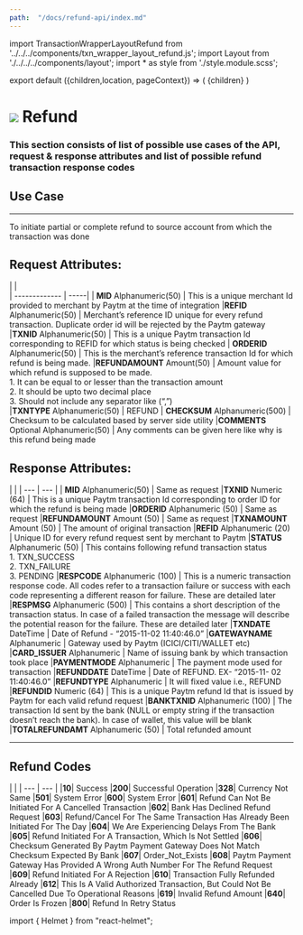 ```yaml
---
path:  "/docs/refund-api/index.md"
---    
```


import TransactionWrapperLayoutRefund from '../../../components/txn_wrapper_layout_refund.js';
import Layout from './../../../components/layout';
import * as style from './style.module.scss';

export default ({children,location, pageContext}) => (
    <Layout pageContext={pageContext}>
        <TransactionWrapperLayoutRefund checked={false}>
            {children}
        </TransactionWrapperLayoutRefund>
    </Layout>
)

<div>
<h1 className={`${style.statusHeading}`}><span><img src='/assets/tag-post.svg'/></span> Refund</h1>
</div>


### This section consists of list of possible use cases of the API, request & response attributes and list of possible refund transaction response codes 


## Use Case
---
To initiate partial or complete refund to source account from which the transaction was done

## Request Attributes:

|    |    
| ------------- | -----|
| **MID**  Alphanumeric(50)       | This is a unique merchant Id provided to merchant by Paytm at the time of integration
|**REFID** Alphanumeric(50)      | Merchant’s reference ID unique for every refund transaction. Duplicate order id will be rejected by the Paytm gateway     
|**TXNID**  Alphanumeric(50) | This is a unique Paytm transaction Id corresponding to REFID for which status is being checked
| **ORDERID**  Alphanumeric(50)   | This is the merchant’s reference transaction Id for which refund is being made.
|**REFUNDAMOUNT** Amount(50)      | Amount value for which refund is supposed to be made.<br/>1. It can be equal to or lesser than the transaction amount <br/>2. It should be upto two decimal place<br/>3. Should not include any separator like (“,”)  
|**TXNTYPE**  Alphanumeric(50) | REFUND
| **CHECKSUM**  Alphanumeric(500)       | Checksum to be calculated based by server side utility
|**COMMENTS** Optional Alphanumeric(50)      | Any comments can be given here like why is this refund being made   

<div className={`${style.space10}`}></div>

## Response Attributes:

| |
| --- | --- |
| **MID**  Alphanumeric(50)       | Same as request
|**TXNID** Numeric (64) | This is a unique Paytm transaction Id corresponding to order ID for which the refund is being made
|**ORDERID** Alphanumeric (50) | Same as request
|**REFUNDAMOUNT** Amount (50) | Same as request
|**TXNAMOUNT** Amount (50) | The amount of original transaction
|**REFID** Alphanumeric (20) | Unique ID for every refund request sent by merchant to Paytm
|**STATUS** Alphanumeric (50) | This contains following refund transaction status<br/>1. TXN_SUCCESS<br/>2. TXN_FAILURE<br/>3. PENDING
|**RESPCODE** Alphanumeric (100) | This is a numeric transaction response code. All codes refer to a transaction failure or success with each code representing a different reason for failure. These are detailed later
|**RESPMSG** Alphanumeric (500) | This contains a short description of the transaction status. In case of a failed transaction the message will describe the potential reason for the failure. These are detailed later
|**TXNDATE** DateTime | Date of Refund - “2015-11-02 11:40:46.0”
|**GATEWAYNAME** Alphanumeric | Gateway used by Paytm (ICICI/CITI/WALLET etc)
|**CARD_ISSUER** Alphanumeric | Name of issuing bank by which transaction took place
|**PAYMENTMODE** Alphanumeric | The payment mode used for transaction
|**REFUNDDATE** DateTime | Date of REFUND. EX- “2015-11- 02 11:40:46.0”
|**REFUNDTYPE** Alphanumeric | It will fixed value i.e., REFUND
|**REFUNDID** Numeric (64) | This is a unique Paytm refund Id that is issued by Paytm for each valid refund request
|**BANKTXNID** Alphanumeric (100) | The transaction Id sent by the bank (NULL or empty string if the transaction doesn’t reach the bank). In case of wallet, this value will be blank
|**TOTALREFUNDAMT** Alphanumeric (50) | Total refunded amount




---

<div className={`${style.space10}`}></div>

## Refund Codes

 | |
| --- | --- |
|**10**| Success
|**200**| Successful Operation
|**328**| Currency Not Same
|**501**| System Error
|**600**| System Error
|**601**| Refund Can Not Be Initiated For A Cancelled Transaction
|**602**| Bank Has Declined Refund Request
|**603**| Refund/Cancel For The Same Transaction Has Already Been Initiated For The Day
|**604**| We Are Experiencing Delays From The Bank
|**605**| Refund Initiated For A Transaction, Which Is Not Settled
|**606**| Checksum Generated By Paytm Payment Gateway Does Not Match Checksum Expected By Bank
|**607**| Order_Not_Exists
|**608**| Paytm Payment Gateway Has Provided A Wrong Auth Number For The Refund Request
|**609**| Refund Initiated For A Rejection
|**610**| Transaction Fully Refunded Already
|**612**| This Is A Valid Authorized Transaction, But Could Not Be Cancelled Due To Operational Reasons
|**619**| Invalid Refund Amount
|**640**| Order Is Frozen
|**800**| Refund In Retry Status




import { Helmet } from "react-helmet";

<Helmet>
    <title>API Reference - Refund</title>
</Helmet>